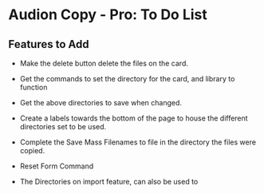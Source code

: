 # Audion Copy - Pro: To Do List

## Features to Add


* Make the delete button delete the files on the card.

* Get the commands to set the directory for the card, and library to function

* Get the above directories to save when changed.

* Create a labels towards the bottom of the page to house the different directories set to be used.

* Complete the Save Mass Filenames to file in the directory the files were copied.

* Reset Form Command

* The Directories on import feature, can also be used to 

